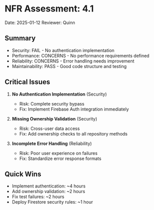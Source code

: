 # NFR Assessment: 4.1

Date: 2025-01-12
Reviewer: Quinn

## Summary

- Security: FAIL - No authentication implementation
- Performance: CONCERNS - No performance requirements defined
- Reliability: CONCERNS - Error handling needs improvement
- Maintainability: PASS - Good code structure and testing

## Critical Issues

1. **No Authentication Implementation** (Security)
   - Risk: Complete security bypass
   - Fix: Implement Firebase Auth integration immediately

2. **Missing Ownership Validation** (Security)
   - Risk: Cross-user data access
   - Fix: Add ownership checks to all repository methods

3. **Incomplete Error Handling** (Reliability)
   - Risk: Poor user experience on failures
   - Fix: Standardize error response formats

## Quick Wins

- Implement authentication: ~4 hours
- Add ownership validation: ~2 hours
- Fix test failures: ~2 hours
- Deploy Firestore security rules: ~1 hour
